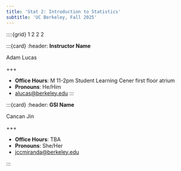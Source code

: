 ```yaml
---
title: 'Stat 2: Introduction to Statistics'
subtitle: 'UC Berkeley, Fall 2025'
---
```


<!--div class="staffer">
  <img class="staffer-image" src="{{ staff_photo }}" height=50 width=50 alt="{{ staff_name }}">
  <div>
    <h3 class="staffer-name">
      <a href="{{ staff_website }}" target="_blank">{{ staff_name }}</a>
      <p class="staffer-pronouns"><b>{{ staff_pronouns }}</b></p>
    </h3>
    <p><a href="mailto:{{ staff_email }}">{{ staff_email }}</a></p>
    <p><b>Office Hours:</b> {{ staff_oh }}</p>
  </div>
</div-->

::::{grid} 1 2 2 2

:::{card}
:header: **Instructor Name**

Adam Lucas

+++

* **Office Hours**: M 11-2pm Student Learning Cener first floor atrium
* **Pronouns**: He/Him
* [alucas@berkeley.edu](mailto:alucas@berkeley.edu)
:::

:::{card}
:header: **GSI Name**

Cancan Jin

+++

* **Office Hours**: TBA
* **Pronouns**: She/Her
* [jccmiranda@berkeley.edu](mailto:jccmiranda@berkeley.edu)

:::
